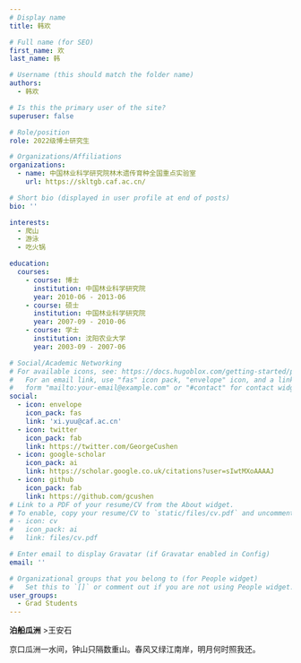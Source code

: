 ```yaml
---
# Display name
title: 韩欢

# Full name (for SEO)
first_name: 欢
last_name: 韩

# Username (this should match the folder name)
authors:
  - 韩欢

# Is this the primary user of the site?
superuser: false

# Role/position
role: 2022级博士研究生

# Organizations/Affiliations
organizations:
  - name: 中国林业科学研究院林木遗传育种全国重点实验室
    url: https://skltgb.caf.ac.cn/

# Short bio (displayed in user profile at end of posts)
bio: ''

interests:
  - 爬山
  - 游泳
  - 吃火锅

education:
  courses:
    - course: 博士
      institution: 中国林业科学研究院
      year: 2010-06 - 2013-06
    - course: 硕士
      institution: 中国林业科学研究院
      year: 2007-09 - 2010-06
    - course: 学士
      institution: 沈阳农业大学
      year: 2003-09 - 2007-06

# Social/Academic Networking
# For available icons, see: https://docs.hugoblox.com/getting-started/page-builder/#icons
#   For an email link, use "fas" icon pack, "envelope" icon, and a link in the
#   form "mailto:your-email@example.com" or "#contact" for contact widget.
social:
  - icon: envelope
    icon_pack: fas
    link: 'xi.yuu@caf.ac.cn'
  - icon: twitter
    icon_pack: fab
    link: https://twitter.com/GeorgeCushen
  - icon: google-scholar
    icon_pack: ai
    link: https://scholar.google.co.uk/citations?user=sIwtMXoAAAAJ
  - icon: github
    icon_pack: fab
    link: https://github.com/gcushen
# Link to a PDF of your resume/CV from the About widget.
# To enable, copy your resume/CV to `static/files/cv.pdf` and uncomment the lines below.
# - icon: cv
#   icon_pack: ai
#   link: files/cv.pdf

# Enter email to display Gravatar (if Gravatar enabled in Config)
email: ''

# Organizational groups that you belong to (for People widget)
#   Set this to `[]` or comment out if you are not using People widget.
user_groups:
  - Grad Students
---
```


**泊船瓜洲** >王安石

京口瓜洲一水间，钟山只隔数重山。春风又绿江南岸，明月何时照我还。
